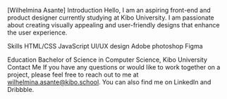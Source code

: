 [Wilhelmina Asante]
Introduction
Hello, I am an aspiring front-end and product designer currently studying at Kibo University. I am passionate about creating visually appealing and user-friendly designs that enhance the user experience.

Skills
HTML/CSS
JavaScript
UI/UX design
Adobe photoshop
Figma

Education
Bachelor of Science in Computer Science, Kibo University
Contact Me
If you have any questions or would like to work together on a project, please feel free to reach out to me at wilhelmina.asante@kibo.school. You can also find me on LinkedIn and Dribbble.